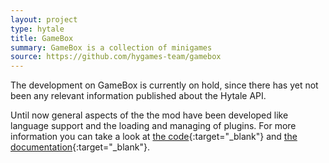 ```yaml
---
layout: project
type: hytale
title: GameBox
summary: GameBox is a collection of minigames
source: https://github.com/hygames-team/gamebox
---
```

The development on GameBox is currently on hold, since there has yet not been any relevant information published about the Hytale API.

Until now general aspects of the the mod have been developed like language support and the loading and managing of plugins. For more information you can take a look at [the code](https://github.com/hygames-team/gamebox){:target="_blank"} and [the documentation](https://www.hygames.co/gamebox){:target="_blank"}.
